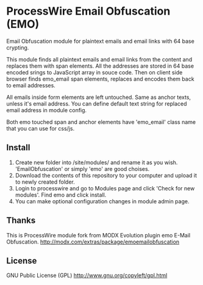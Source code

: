 # ProcessWire Email Obfuscation (EMO)
Email Obfuscation module for plaintext emails and email links with 64 base crypting.

This module finds all plaintext emails and email links from the content and replaces them with span elements. All the 
addresses are stored in 64 base encoded srings to JavaScript array in souce code. Then on client side browser finds 
emo_email span elements, replaces and encodes them back to email addresses.

All emails inside form elements are left untouched. Same as anchor texts, unless it's email address. You can define 
default text string for replaced email address in module config.

Both emo touched span and anchor elements have 'emo_email' class name that you can use for css/js.

## Install
1. Create new folder into /site/modules/ and rename it as you wish. 'EmailObfuscation' or simply 'emo' are good choises.
2. Download the contents of this repository to your computer and upload it to newly created folder.
3. Login to processwire and go to Modules page and click 'Check for new modules'. Find emo and click install.
4. You can make optional configuration changes in module admin page.

## Thanks
This is ProcessWire module fork from MODX Evolution plugin emo E-Mail Obfuscation.
http://modx.com/extras/package/emoemailobfuscation

## License
GNU Public License (GPL) http://www.gnu.org/copyleft/gpl.html